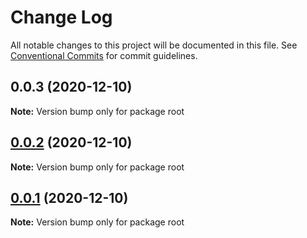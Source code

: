 # Change Log

All notable changes to this project will be documented in this file.
See [Conventional Commits](https://conventionalcommits.org) for commit guidelines.

## 0.0.3 (2020-12-10)

**Note:** Version bump only for package root





## [0.0.2](https://github.com/azu/lerna-monorepo-github-actions-release/compare/v2.1.0...v0.0.2) (2020-12-10)

**Note:** Version bump only for package root





## [0.0.1](https://github.com/azu/lerna-monorepo-github-actions-release/compare/v2.1.0...v0.0.1) (2020-12-10)

**Note:** Version bump only for package root

